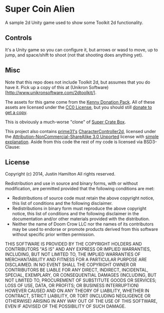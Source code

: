 Super Coin Alien
================

A sample 2d Unity game used to show some Toolkit 2d functionality.

Controls
---------
It's a Unity game so you can configure it, but arrows or wasd to move, up to jump, and space/shift to shoot (not that shooting does anything yet).

Misc
-----
Note that this repo does not include Toolkit 2d, but assumes that you do have
it. Pick up a copy of this at (Unikron Software)[http://www.unikronsoftware.com/2dtoolkit/].

The assets for this game come from the [Kenny Donation Pack](http://kenney.itch.io/kenney-donation). All of these assets are licensed under the [CC0 License](https://creativecommons.org/publicdomain/zero/1.0/), but you should still [donate to get a copy](http://kenney.itch.io/kenney-donation).

This is obviously a much-worse "clone" of [Super Crate Box](http://www.supercratebox.com/).

This project also contains [prime31's](https://prime31.com/) [CharacterController2d](https://github.com/prime31/CharacterController2D), licensed under the [Attribution-NonCommercial-ShareAlike 3.0 Unported](http://creativecommons.org/licenses/by-nc-sa/3.0/legalcode) license with [simple explanation](http://creativecommons.org/licenses/by-nc-sa/3.0/deed.en_US). Aside from this code the rest of my code is licensed via BSD3-Clause:

License
--------
Copyright (c) 2014, Justin Hamilton 
All rights reserved. 

Redistribution and use in source and binary forms, with or without 
modification, are permitted provided that the following conditions are met: 

 * Redistributions of source code must retain the above copyright notice, 
   this list of conditions and the following disclaimer. 
 * Redistributions in binary form must reproduce the above copyright 
   notice, this list of conditions and the following disclaimer in the 
   documentation and/or other materials provided with the distribution. 
 * Neither the name of Doom Crow LLC nor the names of its contributors may 
   be used to endorse or promote products derived from this software 
   without specific prior written permission. 

THIS SOFTWARE IS PROVIDED BY THE COPYRIGHT HOLDERS AND CONTRIBUTORS "AS IS" 
AND ANY EXPRESS OR IMPLIED WARRANTIES, INCLUDING, BUT NOT LIMITED TO, THE 
IMPLIED WARRANTIES OF MERCHANTABILITY AND FITNESS FOR A PARTICULAR PURPOSE 
ARE DISCLAIMED. IN NO EVENT SHALL THE COPYRIGHT OWNER OR CONTRIBUTORS BE 
LIABLE FOR ANY DIRECT, INDIRECT, INCIDENTAL, SPECIAL, EXEMPLARY, OR 
CONSEQUENTIAL DAMAGES (INCLUDING, BUT NOT LIMITED TO, PROCUREMENT OF 
SUBSTITUTE GOODS OR SERVICES; LOSS OF USE, DATA, OR PROFITS; OR BUSINESS 
INTERRUPTION) HOWEVER CAUSED AND ON ANY THEORY OF LIABILITY, WHETHER IN 
CONTRACT, STRICT LIABILITY, OR TORT (INCLUDING NEGLIGENCE OR OTHERWISE) 
ARISING IN ANY WAY OUT OF THE USE OF THIS SOFTWARE, EVEN IF ADVISED OF THE 
POSSIBILITY OF SUCH DAMAGE.

